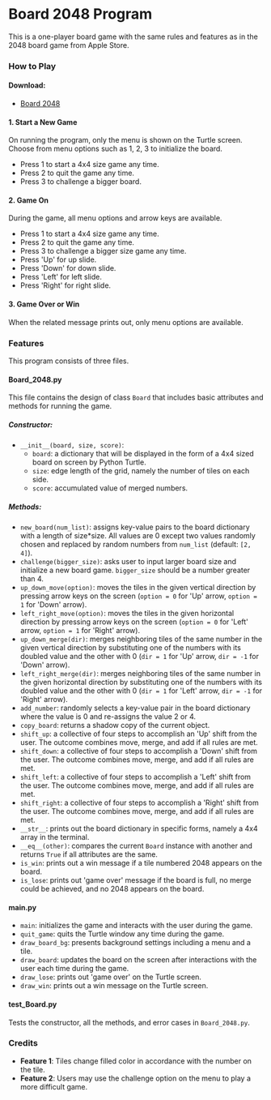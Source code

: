 # Board 2048 Program
This is a one-player board game with the same rules and features as in the 2048 board game from Apple Store. 

### How to Play
#### Download:  
- [Board 2048](https://github.com/yuezhang23/boardgame2048/releases/download/board2048/main)
#### 1. Start a New Game
On running the program, only the menu is shown on the Turtle screen. Choose from menu options such as 1, 2, 3 to initialize the board.
- Press 1 to start a 4x4 size game any time.
- Press 2 to quit the game any time.
- Press 3 to challenge a bigger board.

#### 2. Game On
During the game, all menu options and arrow keys are available.
- Press 1 to start a 4x4 size game any time.
- Press 2 to quit the game any time.
- Press 3 to challenge a bigger size game any time.
- Press 'Up' for up slide.
- Press 'Down' for down slide.
- Press 'Left' for left slide.
- Press 'Right' for right slide.

#### 3. Game Over or Win
When the related message prints out, only menu options are available.

### Features
This program consists of three files.

#### Board_2048.py
This file contains the design of class `Board` that includes basic attributes and methods for running the game.

##### Constructor:
- `__init__(board, size, score)`:
  - `board`: a dictionary that will be displayed in the form of a 4x4 sized board on screen by Python Turtle.
  - `size`: edge length of the grid, namely the number of tiles on each side.
  - `score`: accumulated value of merged numbers.

##### Methods:
- `new_board(num_list)`: assigns key-value pairs to the board dictionary with a length of size*size. All values are 0 except two values randomly chosen and replaced by random numbers from `num_list` (default: `[2, 4]`).
- `challenge(bigger_size)`: asks user to input larger board size and initialize a new board game. `bigger_size` should be a number greater than 4.
- `up_down_move(option)`: moves the tiles in the given vertical direction by pressing arrow keys on the screen (`option = 0` for 'Up' arrow, `option = 1` for 'Down' arrow).
- `left_right_move(option)`: moves the tiles in the given horizontal direction by pressing arrow keys on the screen (`option = 0` for 'Left' arrow, `option = 1` for 'Right' arrow).
- `up_down_merge(dir)`: merges neighboring tiles of the same number in the given vertical direction by substituting one of the numbers with its doubled value and the other with 0 (`dir = 1` for 'Up' arrow, `dir = -1` for 'Down' arrow).
- `left_right_merge(dir)`: merges neighboring tiles of the same number in the given horizontal direction by substituting one of the numbers with its doubled value and the other with 0 (`dir = 1` for 'Left' arrow, `dir = -1` for 'Right' arrow).
- `add_number`: randomly selects a key-value pair in the board dictionary where the value is 0 and re-assigns the value 2 or 4.
- `copy_board`: returns a shadow copy of the current object.
- `shift_up`: a collective of four steps to accomplish an 'Up' shift from the user. The outcome combines move, merge, and add if all rules are met.
- `shift_down`: a collective of four steps to accomplish a 'Down' shift from the user. The outcome combines move, merge, and add if all rules are met.
- `shift_left`: a collective of four steps to accomplish a 'Left' shift from the user. The outcome combines move, merge, and add if all rules are met.
- `shift_right`: a collective of four steps to accomplish a 'Right' shift from the user. The outcome combines move, merge, and add if all rules are met.
- `__str__`: prints out the board dictionary in specific forms, namely a 4x4 array in the terminal.
- `__eq__(other)`: compares the current `Board` instance with another and returns `True` if all attributes are the same.
- `is_win`: prints out a win message if a tile numbered 2048 appears on the board.
- `is_lose`: prints out 'game over' message if the board is full, no merge could be achieved, and no 2048 appears on the board.

#### main.py
- `main`: initializes the game and interacts with the user during the game.
- `quit_game`: quits the Turtle window any time during the game.
- `draw_board_bg`: presents background settings including a menu and a tile.
- `draw_board`: updates the board on the screen after interactions with the user each time during the game.
- `draw_lose`: prints out 'game over' on the Turtle screen.
- `draw_win`: prints out a win message on the Turtle screen.

#### test_Board.py
Tests the constructor, all the methods, and error cases in `Board_2048.py`.


### Credits

- **Feature 1**: Tiles change filled color in accordance with the number on the tile.
- **Feature 2**: Users may use the challenge option on the menu to play a more difficult game.
